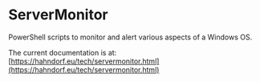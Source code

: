 # ServerMonitor
PowerShell scripts to monitor and alert various aspects of a Windows OS.

The current documentation is at: [https://hahndorf.eu/tech/servermonitor.html](https://hahndorf.eu/tech/servermonitor.html)
